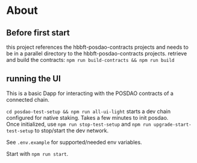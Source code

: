 # About

## Before first start

this project references the hbbft-posdao-contracts projects and needs to be in a parallel directory to the hbbft-posdao-contracts projects.
retrieve and build the contracts:  `npm run build-contracts && npm run build`

## running the UI

This is a basic Dapp for interacting with the POSDAO contracts of a connected chain.

`cd posdao-test-setup && npm run all-ui-light` starts a dev chain configured for native staking. Takes a few minutes to init posdao.  
Once initialized, use `npm run stop-test-setup` and `npm run upgrade-start-test-setup` to stop/start the dev network.

See `.env.example` for supported/needed env variables.

Start with `npm run start`.
